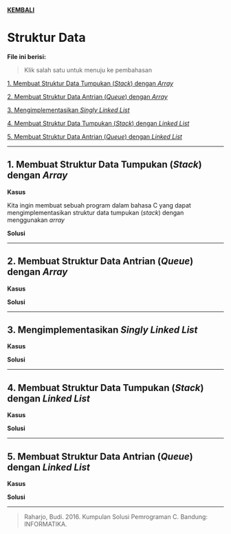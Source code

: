 [**KEMBALI**](../README.md)

# Struktur Data

**File ini berisi:**

> Klik salah satu untuk menuju ke pembahasan

[1. Membuat Struktur Data Tumpukan (*Stack*) dengan *Array*](https://github.com/mramirid/Algoritma-dan-Struktur-Data/blob/master/Materi/Struktur_Data.md#1-membuat-struktur-data-tumpukan-stack-dengan-array)

[2. Membuat Struktur Data Antrian (*Queue*) dengan *Array*](https://github.com/mramirid/Algoritma-dan-Struktur-Data/blob/master/Materi/Struktur_Data.md#2-membuat-struktur-data-antrian-queue-dengan-array)

[3. Mengimplementasikan *Singly Linked List*](https://github.com/mramirid/Algoritma-dan-Struktur-Data/blob/master/Materi/Struktur_Data.md#3-mengimplementasikan-singly-linked-list)

[4. Membuat Struktur Data Tumpukan (*Stack*) dengan *Linked List*](https://github.com/mramirid/Algoritma-dan-Struktur-Data/blob/master/Materi/Struktur_Data.md#4-membuat-struktur-data-tumpukan-stack-dengan-linked-list)

[5. Membuat Struktur Data Antrian (*Queue*) dengan *Linked List*](https://github.com/mramirid/Algoritma-dan-Struktur-Data/blob/master/Materi/Struktur_Data.md#5-membuat-struktur-data-antrian-queue-dengan-linked-list)

---

## 1. Membuat Struktur Data Tumpukan (*Stack*) dengan *Array*

**Kasus**

Kita ingin membuat sebuah program dalam bahasa C yang dapat mengimplementasikan struktur data tumpukan (*stack*) dengan menggunakan *array*

**Solusi**

---

## 2. Membuat Struktur Data Antrian (*Queue*) dengan *Array*

**Kasus**

**Solusi**

---

## 3. Mengimplementasikan *Singly Linked List*

**Kasus**

**Solusi**

---

## 4. Membuat Struktur Data Tumpukan (*Stack*) dengan *Linked List*

**Kasus**

**Solusi**

---

## 5. Membuat Struktur Data Antrian (*Queue*) dengan *Linked List*

**Kasus**

**Solusi**

---

> Raharjo, Budi. 2016. Kumpulan Solusi Pemrograman C. Bandung: INFORMATIKA.
